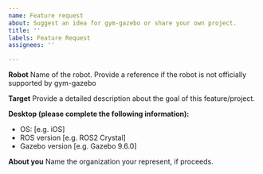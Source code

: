 ```yaml
---
name: Feature request
about: Suggest an idea for gym-gazebo or share your own project.
title: ''
labels: Feature Request
assignees: ''

---
```


**Robot**
Name of the robot. Provide a reference if the robot is not officially supported by gym-gazebo

**Target**
Provide a detailed description about the goal of this feature/project.

**Desktop (please complete the following information):**
 - OS: [e.g. iOS]
 - ROS version [e.g. ROS2 Crystal]
 - Gazebo version [e.g. Gazebo 9.6.0]

**About you**
Name the organization your represent, if proceeds.
